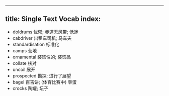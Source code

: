 
---
title: Single Text Vocab
index: [](./DE00.md)
---

- doldrums 忧郁; 赤道无风带; 低迷
- cabdriver 出租车司机; 马车夫
- standardisation 标准化
- camps 营地
- ornamental 装饰性的; 装饰品
- collate 核对
- uncoil 展开
- prospected 勘探; 进行了展望
- bagel 百吉饼; (体育比赛中) 零蛋
- crocks 陶罐; 坛子


